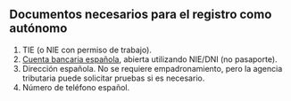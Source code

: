 ## Documentos necesarios para el registro como autónomo

1. TIE (o NIE con permiso de trabajo).
2. [Cuenta bancaria española](#cuenta-bancaria-para-autónomos), abierta utilizando NIE/DNI (no pasaporte).
3. Dirección española. No se requiere empadronamiento, pero la agencia tributaria puede solicitar pruebas si es necesario.
4. Número de teléfono español. 
